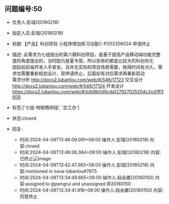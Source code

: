 ## 问题编号:50
- 负责人:彭瑞(20180218)
- 指定人员:彭瑞(20180218)
- 标题:【产品】科创项目 小程序增加练习功能C-P202306024 申请终止
- 描述:
此需求为七组提出的第六期科创项目，是基于提高产品移动端功能完整度的角度提出的，当时因为是夏令营，所以安排的都是比较大的科创优化  
因目前前端开发人手紧张，且并无实际的项目场景需要，拖得时间有点久，需求也需要重新规划设计，现申请终止，后面如有对应需求再重新启动  
需求分析 http://docs2.lubanlou.com/web/#/546/17123
交互设计 http://docs2.lubanlou.com/web/#/546/17124
开发设计 https://docs2.lubanlou.com/web/#/p/b8b049cda127927025204c2cd1ff3609

- 标签:['七组-物联教研组', '总工办']
- 状态:closed
- 回复:
    - 时间:2024-04-08T13:46:09.091+08:00
      操作人:彭瑞(20180218)
      内容:closed
    - 时间:2024-04-08T13:46:06.364+08:00
      操作人:彭瑞(20180218)
      内容:已终止![image](/uploads/80aed997ee8054538b3c1dded36a4446/image.png)
    - 时间:2024-04-08T13:42:47.383+08:00
      操作人:彭瑞(20180218)
      内容:mentioned in issue lubanlou#7675
    - 时间:2024-04-08T13:34:49.665+08:00
      操作人:段永娜(20160150)
      内容:assigned to @pengrui and unassigned @20160150
    - 时间:2024-04-08T13:34:41.818+08:00
      操作人:段永娜(20160150)
      内容:同意终止